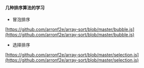 #### 几种排序算法的学习

- 冒泡排序 

[https://github.com/arronf2e/array-sort/blob/master/bubble.js](https://github.com/arronf2e/array-sort/blob/master/bubble.js)

- 选择排序 

[https://github.com/arronf2e/array-sort/blob/master/selection.js](https://github.com/arronf2e/array-sort/blob/master/selection.js)